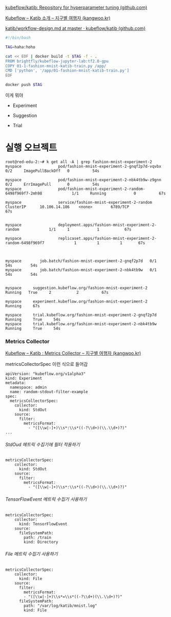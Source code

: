 [kubeflow/katib: Repository for hyperparameter tuning (github.com)](https://github.com/kubeflow/katib)



[Kubeflow – Katib 소개 – 지구별 여행자 (kangwoo.kr)](https://kangwoo.kr/2020/03/20/kubeflow-katib-소개/)

[katib/workflow-design.md at master · kubeflow/katib (github.com)](https://github.com/kubeflow/katib/blob/master/docs/workflow-design.md)



```sh
#!/bin/bash

TAG=haha:hoho

cat << EOF | docker build -t $TAG -f - . 
FROM brightfly/kubeflow-jupyter-lab:tf2.0-gpu
COPY 01-1-fashion-mnist-katib-train.py /app/
CMD ['python', '/app/01-fashion-mnist-katib-train.py']
EOF

docker push $TAG
```





이게 뭐야

- Experiment

- Suggestion

- Trial

# 실행 오브젝트

```
root@red-edu-2:~# k get all -A | grep fashion-mnist-experiment-2
myspace                pod/fashion-mnist-experiment-2-gnqf2p7d-vqvbx                      0/2     ImagePullBackOff   0          54s

myspace                pod/fashion-mnist-experiment-2-nbk4tb9w-z9gnn                      0/2     ErrImagePull       0          54s
myspace                pod/fashion-mnist-experiment-2-random-6498f969f7-2mh98             1/1     Running            0          67s

myspace                service/fashion-mnist-experiment-2-random              ClusterIP      10.106.14.186    <none>        6789/TCP                                                                                                                                                                                  67s


myspace                deployment.apps/fashion-mnist-experiment-2-random             1/1     1            1           67s

myspace                replicaset.apps/fashion-mnist-experiment-2-random-6498f969f7             1         1         1       67s



myspace        job.batch/fashion-mnist-experiment-2-gnqf2p7d   0/1           54s        54s
myspace        job.batch/fashion-mnist-experiment-2-nbk4tb9w   0/1           54s        54s


myspace     suggestion.kubeflow.org/fashion-mnist-experiment-2   Running   True     2           2          67s

myspace     experiment.kubeflow.org/fashion-mnist-experiment-2   Running     67s

myspace     trial.kubeflow.org/fashion-mnist-experiment-2-gnqf2p7d   Running     True     54s
myspace     trial.kubeflow.org/fashion-mnist-experiment-2-nbk4tb9w   Running     True     54s
```



### Metrics Collector

[Kubeflow – Katib : Metrics Collector – 지구별 여행자 (kangwoo.kr)](https://www.kangwoo.kr/2020/03/21/kubeflow-katib-metrics-collector/)

metricsCollectorSpec 이런 식으로 들어감

```
apiVersion: "kubeflow.org/v1alpha3"
kind: Experiment
metadata:
  namespace: admin
  name: random-stdout-filter-example
spec:
  metricsCollectorSpec:
    collector:
      kind: StdOut
    source:
      filter:
        metricsFormat:
          - "([\\w|-]+)\\s*:\\s*((-?\\d+)(\\.\\d+)?)"
...          
```

###### StdOud 메트릭 수집기에 필터 적용하기

```
metricsCollectorSpec:
    collector:
      kind: StdOut
    source:
      filter:
        metricsFormat:
          - "([\\w|-]+)\\s*:\\s*((-?\\d+)(\\.\\d+)?)"
```

###### TensorFlowEvent 메트릭 수집기 사용하기

```
metricsCollectorSpec:
    collector:
      kind: TensorFlowEvent
    source:
      fileSystemPath:
        path: /train
        kind: Directory
```

###### File 메트릭 수집기 사용하기

```
metricsCollectorSpec:
    collector:
      kind: File
    source:
      filter:
        metricsFormat:
        - "([\\w|-]+)\\s*=\\s*((-?\\d+)(\\.\\d+)?)"
      fileSystemPath:
        path: "/var/log/katib/mnist.log"
        kind: File
```


